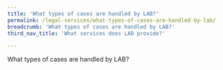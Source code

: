 ```yaml
---
title: 'What types of cases are handled by LAB?'
permalink: /legal-services/what-types-of-cases-are-handled-by-lab/
breadcrumb: 'What types of cases are handled by LAB?'
third_nav_title: 'What services does LAB provide?'

---
```



<style>
.image{width:400px; height:141px;}
  
.image img{max-width:100%;}
</style>
What types of cases are handled by LAB?
